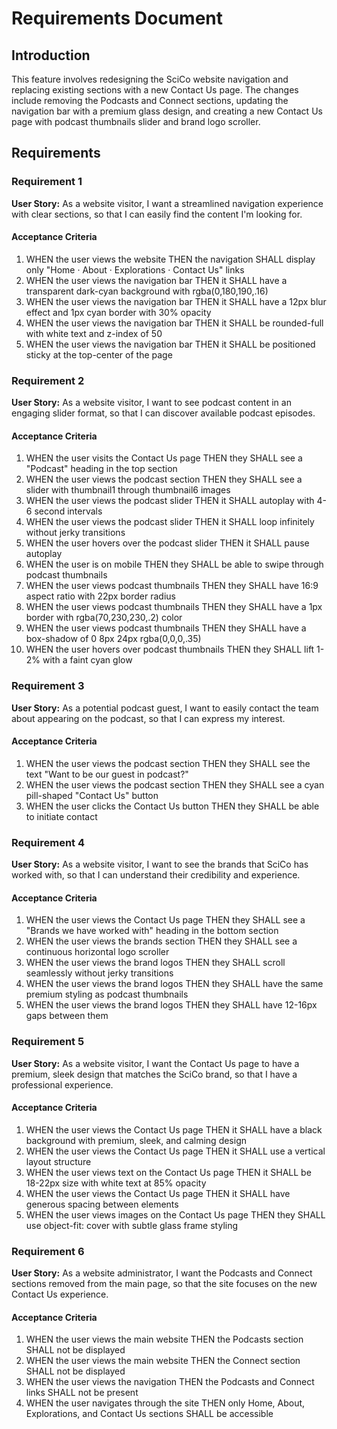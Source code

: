 # Requirements Document

## Introduction

This feature involves redesigning the SciCo website navigation and replacing existing sections with a new Contact Us page. The changes include removing the Podcasts and Connect sections, updating the navigation bar with a premium glass design, and creating a new Contact Us page with podcast thumbnails slider and brand logo scroller.

## Requirements

### Requirement 1

**User Story:** As a website visitor, I want a streamlined navigation experience with clear sections, so that I can easily find the content I'm looking for.

#### Acceptance Criteria

1. WHEN the user views the website THEN the navigation SHALL display only "Home · About · Explorations · Contact Us" links
2. WHEN the user views the navigation bar THEN it SHALL have a transparent dark-cyan background with rgba(0,180,190,.16)
3. WHEN the user views the navigation bar THEN it SHALL have a 12px blur effect and 1px cyan border with 30% opacity
4. WHEN the user views the navigation bar THEN it SHALL be rounded-full with white text and z-index of 50
5. WHEN the user views the navigation bar THEN it SHALL be positioned sticky at the top-center of the page

### Requirement 2

**User Story:** As a website visitor, I want to see podcast content in an engaging slider format, so that I can discover available podcast episodes.

#### Acceptance Criteria

1. WHEN the user visits the Contact Us page THEN they SHALL see a "Podcast" heading in the top section
2. WHEN the user views the podcast section THEN they SHALL see a slider with thumbnail1 through thumbnail6 images
3. WHEN the user views the podcast slider THEN it SHALL autoplay with 4-6 second intervals
4. WHEN the user views the podcast slider THEN it SHALL loop infinitely without jerky transitions
5. WHEN the user hovers over the podcast slider THEN it SHALL pause autoplay
6. WHEN the user is on mobile THEN they SHALL be able to swipe through podcast thumbnails
7. WHEN the user views podcast thumbnails THEN they SHALL have 16:9 aspect ratio with 22px border radius
8. WHEN the user views podcast thumbnails THEN they SHALL have a 1px border with rgba(70,230,230,.2) color
9. WHEN the user views podcast thumbnails THEN they SHALL have a box-shadow of 0 8px 24px rgba(0,0,0,.35)
10. WHEN the user hovers over podcast thumbnails THEN they SHALL lift 1-2% with a faint cyan glow

### Requirement 3

**User Story:** As a potential podcast guest, I want to easily contact the team about appearing on the podcast, so that I can express my interest.

#### Acceptance Criteria

1. WHEN the user views the podcast section THEN they SHALL see the text "Want to be our guest in podcast?"
2. WHEN the user views the podcast section THEN they SHALL see a cyan pill-shaped "Contact Us" button
3. WHEN the user clicks the Contact Us button THEN they SHALL be able to initiate contact

### Requirement 4

**User Story:** As a website visitor, I want to see the brands that SciCo has worked with, so that I can understand their credibility and experience.

#### Acceptance Criteria

1. WHEN the user views the Contact Us page THEN they SHALL see a "Brands we have worked with" heading in the bottom section
2. WHEN the user views the brands section THEN they SHALL see a continuous horizontal logo scroller
3. WHEN the user views the brand logos THEN they SHALL scroll seamlessly without jerky transitions
4. WHEN the user views the brand logos THEN they SHALL have the same premium styling as podcast thumbnails
5. WHEN the user views the brand logos THEN they SHALL have 12-16px gaps between them

### Requirement 5

**User Story:** As a website visitor, I want the Contact Us page to have a premium, sleek design that matches the SciCo brand, so that I have a professional experience.

#### Acceptance Criteria

1. WHEN the user views the Contact Us page THEN it SHALL have a black background with premium, sleek, and calming design
2. WHEN the user views the Contact Us page THEN it SHALL use a vertical layout structure
3. WHEN the user views text on the Contact Us page THEN it SHALL be 18-22px size with white text at 85% opacity
4. WHEN the user views the Contact Us page THEN it SHALL have generous spacing between elements
5. WHEN the user views images on the Contact Us page THEN they SHALL use object-fit: cover with subtle glass frame styling

### Requirement 6

**User Story:** As a website administrator, I want the Podcasts and Connect sections removed from the main page, so that the site focuses on the new Contact Us experience.

#### Acceptance Criteria

1. WHEN the user views the main website THEN the Podcasts section SHALL not be displayed
2. WHEN the user views the main website THEN the Connect section SHALL not be displayed
3. WHEN the user views the navigation THEN the Podcasts and Connect links SHALL not be present
4. WHEN the user navigates through the site THEN only Home, About, Explorations, and Contact Us sections SHALL be accessible